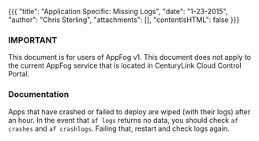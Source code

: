 {{{
  "title": "Application Specific: Missing Logs",
  "date": "1-23-2015",
  "author": "Chris Sterling",
  "attachments": [],
  "contentIsHTML": false
}}}

### IMPORTANT

This document is for users of AppFog v1. This document does not apply to the current AppFog service that is located in CenturyLink Cloud Control Portal.

### Documentation


<p>Apps that have crashed or failed to deploy are wiped (with their logs) after an hour. In the event that <code>af logs</code> returns no data, you should check <code>af crashes</code> and <code>af crashlogs</code>. Failing that, restart and check logs again.</p>
